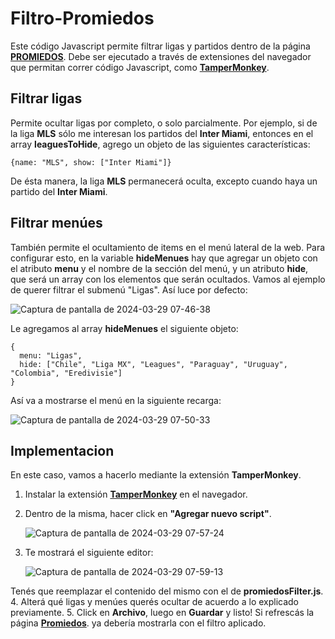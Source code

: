 # Filtro-Promiedos

Este código Javascript permite filtrar ligas y partidos dentro de la página [**PROMIEDOS**](https://www.promiedos.com.ar).
Debe ser ejecutado a través de extensiones del navegador que permitan correr código Javascript, como [**TamperMonkey**](https://www.tampermonkey.net/).

## Filtrar ligas
Permite ocultar ligas por completo, o solo parcialmente.
Por ejemplo, si de la liga **MLS** sólo me interesan los partidos del **Inter Miami**, entonces en el array **leaguesToHide**, agrego un objeto de las siguientes características:

```
{name: "MLS", show: ["Inter Miami"]}
```

De ésta manera, la liga **MLS** permanecerá oculta, excepto cuando haya un partido del **Inter Miami**.

## Filtrar menúes
También permite el ocultamiento de items en el menú lateral de la web. Para configurar esto, en la variable **hideMenues** hay que agregar un objeto con el atributo **menu** y el 
nombre de la sección del menú, y un atributo **hide**, que será un array con los elementos que serán ocultados.
Vamos al ejemplo de querer filtrar el submenú "Ligas". Así luce por defecto:

![Captura de pantalla de 2024-03-29 07-46-38](https://github.com/Laureano194/Filtro-Promiedos/assets/67939198/64642c27-3c17-409b-93a0-b4e72de50cba)

Le agregamos al array **hideMenues** el siguiente objeto:

```
{
  menu: "Ligas",
  hide: ["Chile", "Liga MX", "Leagues", "Paraguay", "Uruguay", "Colombia", "Eredivisie"]
}
```

Así va a mostrarse el menú en la siguiente recarga:

![Captura de pantalla de 2024-03-29 07-50-33](https://github.com/Laureano194/Filtro-Promiedos/assets/67939198/9d726192-5560-4671-8c03-95734cd43b13)

## Implementacion
En este caso, vamos a hacerlo mediante la extensión **TamperMonkey**.
1. Instalar la extensión [**TamperMonkey**](https://www.tampermonkey.net/) en el navegador.
2. Dentro de la misma, hacer click en **"Agregar nuevo script"**.
   
   ![Captura de pantalla de 2024-03-29 07-57-24](https://github.com/Laureano194/Filtro-Promiedos/assets/67939198/7f00ec50-ae57-4b65-9ad4-784590d34105)
  
3. Te mostrará el siguiente editor:

   ![Captura de pantalla de 2024-03-29 07-59-13](https://github.com/Laureano194/Filtro-Promiedos/assets/67939198/5a992462-cb3c-4635-9d08-52b194d844b7)

  Tenés que reemplazar el contenido del mismo con el de **promiedosFilter.js**.
4. Alterá qué ligas y menúes querés ocultar de acuerdo a lo explicado previamente.
5. Click en **Archivo**, luego en **Guardar** y listo! Si refrescás la página [**Promiedos**](https://www.promiedos.com.ar). ya debería mostrarla con el filtro aplicado.
